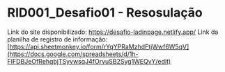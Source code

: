 # RID001_Desafio01 - Resosulação

Link do site disponibilizado: https://desafio-ladinpage.netlify.app/
Link da planilha de registro de informação: [https://api.sheetmonkey.io/form/rYqYPRaMzhdFtjWwf6W5qV](https://docs.google.com/spreadsheets/d/1h-FIFDBJeOfRehqbjTSyvwsqJ4fOrvuSB2Syg1WEQvY/edit)
